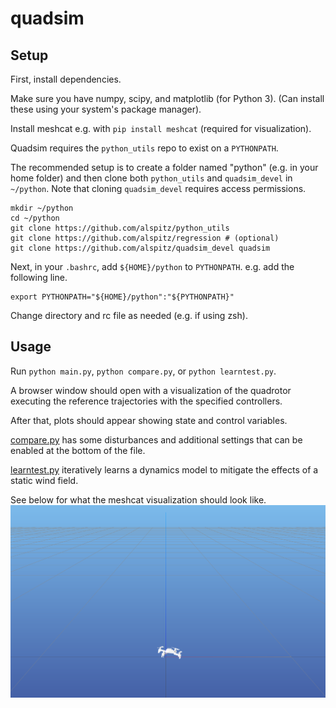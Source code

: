 # quadsim

## Setup

First, install dependencies.

Make sure you have numpy, scipy, and matplotlib (for Python 3).
(Can install these using your system's package manager).

Install meshcat e.g. with `pip install meshcat` (required for visualization).

Quadsim requires the `python_utils` repo to exist on a `PYTHONPATH`.

The recommended setup is to create a folder named "python" (e.g. in your home folder) and then clone both `python_utils` and `quadsim_devel` in `~/python`.
Note that cloning `quadsim_devel` requires access permissions.

```
mkdir ~/python
cd ~/python
git clone https://github.com/alspitz/python_utils
git clone https://github.com/alspitz/regression # (optional)
git clone https://github.com/alspitz/quadsim_devel quadsim
```

Next, in your `.bashrc`, add `${HOME}/python` to `PYTHONPATH`.
e.g. add the following line.
```
export PYTHONPATH="${HOME}/python":"${PYTHONPATH}"
```

Change directory and rc file as needed (e.g. if using zsh).

## Usage

Run `python main.py`, `python compare.py`, or `python learntest.py`.

A browser window should open with a visualization of the quadrotor executing the reference trajectories with the specified controllers.

After that, plots should appear showing state and control variables.

[compare.py](compare.py) has some disturbances and additional settings that can be enabled at the bottom of the file.

[learntest.py](learntest.py) iteratively learns a dynamics model to mitigate the effects of a static wind field.

See below for what the meshcat visualization should look like.
![Meshcat visualization](media/meshcat-cf.png)
